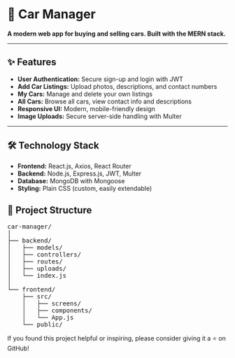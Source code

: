 # 🚗 Car Manager

**A modern web app for buying and selling cars. Built with the MERN stack.**

---

## ✨ Features

- **User Authentication:** Secure sign-up and login with JWT  
- **Add Car Listings:** Upload photos, descriptions, and contact numbers  
- **My Cars:** Manage and delete your own listings  
- **All Cars:** Browse all cars, view contact info and descriptions  
- **Responsive UI:** Modern, mobile-friendly design  
- **Image Uploads:** Secure server-side handling with Multer  

---

## 🛠 Technology Stack

- **Frontend:** React.js, Axios, React Router  
- **Backend:** Node.js, Express.js, JWT, Multer  
- **Database:** MongoDB with Mongoose  
- **Styling:** Plain CSS (custom, easily extendable)

## 📂 Project Structure
<pre>
car-manager/
│
├── backend/
│   ├── models/
│   ├── controllers/
│   ├── routes/
│   ├── uploads/
│   └── index.js
│
└── frontend/
    ├── src/
    │   ├── screens/
    │   ├── components/
    │   └── App.js
    └── public/
</pre>

If you found this project helpful or inspiring, please consider giving it a ⭐ on GitHub!
